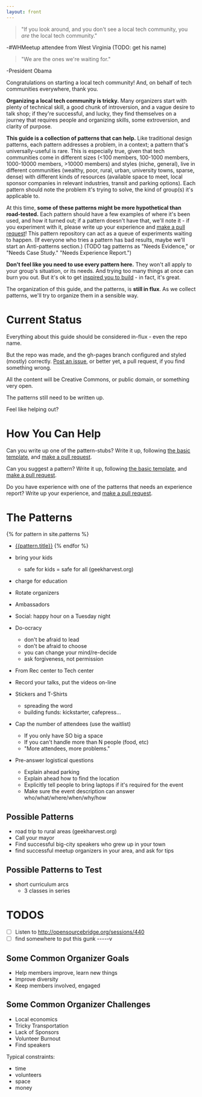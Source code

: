 ```yaml
---
layout: front
---
```


> "If you look around, and you don't see a local tech community, you *are* the local tech community."

-#WHMeetup attendee from West Virginia (TODO: get his name)

> "We are the ones we're waiting for."

-President Obama

Congratulations on starting a local tech community! And, on behalf of tech communities everywhere, thank you.

**Organizing a local tech community is tricky.** Many organizers start with plenty of technical skill, a good chunk of introversion, and a vague desire to talk shop; if they're successful, and lucky, they find themselves on a journey that requires people and organizing skills, some extroversion, and clarity of purpose.

**This guide is a collection of patterns that can help.** Like traditional design patterns, each pattern addresses a problem, in a context; a pattern that's universally-useful is rare. This is especially true, given that tech communities come in different sizes (<100 members, 100-1000 members, 1000-10000 members, >10000 members) and styles (niche, general), live in different communities (wealthy, poor, rural, urban, university towns, sparse, dense) with different kinds of resources (available space to meet, local sponsor companies in relevant industries, transit and parking options). Each pattern should note the problem it's trying to solve, the kind of group(s) it's applicable to.

At this time, **some of these patterns might be more hypothetical than road-tested.** Each pattern should have a few examples of where it's been used, and how it turned out; if a pattern doesn't have that, we'll note it - if you experiment with it, please write up your experience and [make a pull request](https://github.com/newhavenio/tech-group-patterns)! This pattern repository can act as a queue of experiments waiting to happen. (If everyone who tries a pattern has bad results, maybe we'll start an Anti-patterns section.) (TODO tag patterns as "Needs Evidence," or "Needs Case Study." "Needs Experience Report.")

**Don't feel like you need to use every pattern here.** They won't all apply to your group's situation, or its needs. And trying too many things at once can burn you out. But it's ok to get [inspired you to build](http://randsinrepose.com/archives/the-forums/) - in fact, it's great.

The organization of this guide, and the patterns, is **still in flux**. As we collect patterns, we'll try to organize them in a sensible way.

# Current Status

Everything about this guide should be considered in-flux - even the repo name.

But the repo was made, and the gh-pages branch configured and styled (mostly) correctly. [Post an issue](https://github.com/newhavenio/tech-group-patterns/issues), or better yet, a pull request, if you find something wrong.

All the content will be Creative Commons, or public domain, or something very open.

The patterns still need to be written up.

Feel like helping out?

# How You Can Help

Can you write up one of the pattern-stubs? Write it up, following [the basic template]({{site.baseurl}}/pattern-template.html), and [make a pull request](https://github.com/newhavenio/tech-group-patterns).

Can you suggest a pattern? Write it up, following [the basic template]({{site.baseurl}}/pattern-template.html), and [make a pull request](https://github.com/newhavenio/tech-group-patterns).

Do you have experience with one of the patterns that needs an experience report? Write up your experience, and [make a pull request](https://github.com/newhavenio/tech-group-patterns).

# The Patterns

{% for pattern in site.patterns %}
 * [{{pattern.title}}]({{site.baseurl}}{{pattern.url}}) {% endfor %}


* bring your kids
  * safe for kids = safe for all (geekharvest.org)
* charge for education
* Rotate organizers
* Ambassadors
* Social: happy hour on a Tuesday night
* Do-ocracy
  * don't be afraid to lead
  * don't be afraid to choose
  * you can change your mind/re-decide
  * ask forgiveness, not permission
* From Rec center to Tech center
* Record your talks, put the videos on-line
* Stickers and T-Shirts
  * spreading the word
  * building funds: kickstarter, cafepress...
* Cap the number of attendees (use the waitlist)
  * If you only have SO big a space
  * If you can't handle more than N people (food, etc)
  * "More attendees, more problems."
* Pre-answer logistical questions
  * Explain ahead parking
  * Explain ahead how to find the location
  * Explicitly tell people to bring laptops if it's required for the event
  * Make sure the event description can answer who/what/where/when/why/how

## Possible Patterns

* road trip to rural areas (geekharvest.org)
* Call your mayor
* Find successful big-city speakers who grew up in your town
* find successful meetup organizers in your area, and ask for tips

## Possible Patterns to Test

* short curriculum arcs
  * 3 classes in series



# TODOS

* [ ] Listen to http://opensourcebridge.org/sessions/440
* [ ] find somewhere to put this gunk -----v

## Some Common Organizer Goals

* Help members improve, learn new things
* Improve diversity
* Keep members involved, engaged

## Some Common Organizer Challenges

* Local economics
* Tricky Transportation
* Lack of Sponsors
* Volunteer Burnout
* Find speakers

Typical constraints:

* time
* volunteers
* space
* money

